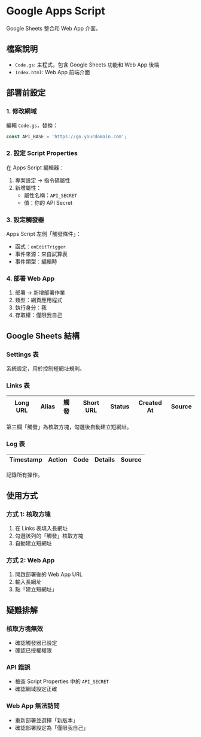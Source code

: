 # Google Apps Script

Google Sheets 整合和 Web App 介面。

## 檔案說明

- `Code.gs`: 主程式，包含 Google Sheets 功能和 Web App 後端
- `Index.html`: Web App 前端介面

## 部署前設定

### 1. 修改網域

編輯 `Code.gs`，替換：

```javascript
const API_BASE = 'https://go.yourdomain.com';
```

### 2. 設定 Script Properties

在 Apps Script 編輯器：

1. 專案設定 → 指令碼屬性
2. 新增屬性：
   - 屬性名稱：`API_SECRET`
   - 值：你的 API Secret

### 3. 設定觸發器

Apps Script 左側「觸發條件」：

- 函式：`onEditTrigger`
- 事件來源：來自試算表
- 事件類型：編輯時

### 4. 部署 Web App

1. 部署 → 新增部署作業
2. 類型：網頁應用程式
3. 執行身分：我
4. 存取權：僅限我自己

## Google Sheets 結構

### Settings 表
系統設定，用於控制短網址規則。

### Links 表
| Long URL | Alias | 觸發 | Short URL | Status | Created At | Source |
|----------|-------|------|-----------|--------|------------|--------|

第三欄「觸發」為核取方塊，勾選後自動建立短網址。

### Log 表
| Timestamp | Action | Code | Details | Source |
|-----------|--------|------|---------|--------|

記錄所有操作。

## 使用方式

### 方式 1: 核取方塊

1. 在 Links 表填入長網址
2. 勾選該列的「觸發」核取方塊
3. 自動建立短網址

### 方式 2: Web App

1. 開啟部署後的 Web App URL
2. 輸入長網址
3. 點「建立短網址」

## 疑難排解

### 核取方塊無效

- 確認觸發器已設定
- 確認已授權權限

### API 錯誤

- 檢查 Script Properties 中的 `API_SECRET`
- 確認網域設定正確

### Web App 無法訪問

- 重新部署並選擇「新版本」
- 確認部署設定為「僅限我自己」